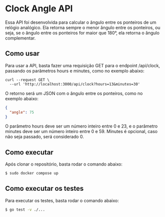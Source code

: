 # Clock Angle API
Essa API foi desenvolvida para calcular o ângulo entre os ponteiros de um relógio analógico.
Ela retorna sempre o menor ângulo entre os ponteiros, ou seja, se o ângulo entre os ponteiros for maior que 180°, ela retorna o ângulo complementar.

## Como usar
Para usar a API, basta fazer uma requisição GET para o endpoint /api/clock, passando os parâmetros hours e minutes, como no exemplo abaixo:
```
curl --request GET \
  --url 'http://localhost:3000/api/clock?hours=13&minutes=30'
```
O retorno será um JSON com o ângulo entre os ponteiros, como no exemplo abaixo:
```json
{
  "angle": 75
}
```
O parâmetro hours deve ser um número inteiro entre 0 e 23,
e o parâmetro minutes deve ser um número inteiro entre 0 e 59.
Minutes é opcional, caso não seja passado, será considerado 0.


## Como executar
Após clonar o repositório, basta rodar o comando abaixo:
```sh 
$ sudo docker compose up
```

## Como executar os testes
Para executar os testes, basta rodar o comando abaixo:
```sh 
$ go test -v ./...
```
